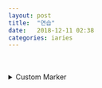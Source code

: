 ```yaml
---
layout: post
title:  "연습"
date:   2018-12-11 02:38
categories: iaries
---
```

<br>
<br>
      
      
  <details>
  <summary>Custom Marker</summary>
  <p>Here be some content... yarr!</p>
  </details>




